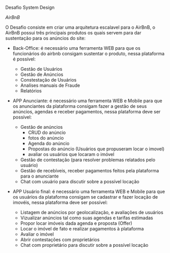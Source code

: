 Desafio System Design 

*AirBnB*

O Desafio consiste em criar uma arquitetura escalavel para o AirBnB, o AirBnB possui três principais produtos os quais servem para dar sustentação para os anúncios do site: 

- Back-Office: é necessário uma ferramenta WEB para que os funcionários do airbnb consigam sustentar o produto, nessa plataforma é possível: 
    - Gestão de Usuários
    - Gestão de Anúncios
    - Constestação de Usuários
    - Analíses manuais de Fraude 
    - Relatórios

- APP Anunciante: é necessário uma ferramenta WEB e Mobile para que os anunciantes da plataforma consigam fazer a gestão de seus anúncios, agendas e receber pagamentos, nessa plataforma deve ser possível:
    - Gestão de anúncios
        - CRUD do anúncio
        - fotos do anúncio 
        - Agenda do anúncio
        - Propostas do anúncio (Usuários que propuseram locar o imovel)
        - avaliar os usuários que locaram o imóvel 
    - Gestão de contestação (para resolver problemas relatados pelo usuário)
    - Gestão de recebíveis, receber pagamentos feitos pela plataforma para o anunciante 
    - Chat com usuário para discutir sobre a possível locação

- APP Usuário final: é necessário uma ferramenta WEB e Mobile para que os usuários da plataforma consigam se cadastrar e fazer locação de imovéis, nessa plataforma deve ser possível: 
    - Listagem de anúncios por geolocalização, e avaliações de usuários 
    - Vizualizar anúncios tal como suas agendas e tarifas estimadas
    - Propor locar imóveis dada agenda e proposta (Offer)
    - Locar o imóvel de fato e realizar pagamentos à plataforma
    - Avaliar o imóvel
    - Abrir contestações com proprietários 
    - Chat com proprietário para discutir sobre a possível locação
